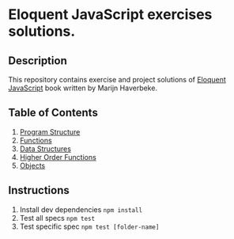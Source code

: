 # Eloquent JavaScript exercises solutions.

## Description

This repository contains exercise and project solutions of [Eloquent JavaScript](https://eloquentjavascript.net/) book written by Marijn Haverbeke.

## Table of Contents

1. [Program Structure](program-structure/index.js)
2. [Functions](functions/index.js)
3. [Data Structures](data-structures/index.js)
4. [Higher Order Functions](higher-order-functions/index.js)
5. [Objects](objects/)

## Instructions

1. Install dev dependencies `npm install`
2. Test all specs `npm test`
3. Test specific spec `npm test [folder-name]`

